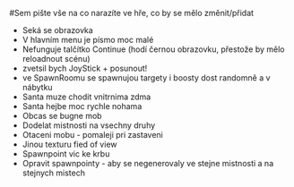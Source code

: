 #Sem pište vše na co narazíte ve hře, co by se mělo změnit/přidat

- Seká se obrazovka
- V hlavním menu je písmo moc malé
- Nefunguje talčítko Continue (hodí černou obrazovku, přestože by mělo reloadnout scénu)
- zvetsil bych JoyStick + posunout!
- ve SpawnRoomu se spawnujou targety i boosty dost randomně a v nábytku
- Santa muze chodit vnitrnima zdma
- Santa hejbe moc rychle nohama
- Obcas se bugne mob
- Dodelat mistnosti na vsechny druhy
- Otaceni mobu - pomaleji pri zastaveni
- Jinou texturu fied of view
- Spawnpoint vic ke krbu
- Opravit spawnpointy - aby se negenerovaly ve stejne mistnosti a na stejnych mistech

